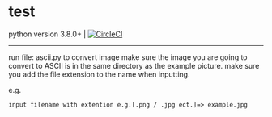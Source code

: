 test
=====

python version 3.8.0+ |
[![CircleCI](https://img.shields.io/badge/Python%20Download-v3.8.2-lightgrey)](https://www.python.org/ftp/python/3.8.2/python-3.8.2.exe)

---

run file: ascii.py to convert image
make sure the image you are going to convert to ASCII is in the same directory as the example picture. make sure you add the file extension to the name when inputting.

e.g.

    input filename with extention e.g.[.png / .jpg ect.]=> example.jpg
